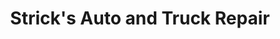 ---
title: "Strick's Auto and Truck Repair"
url: /tallahassee/stricks-auto-and-truck-repair/
shop: Autowerkstatt
---